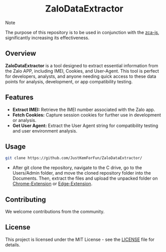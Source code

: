 <h1 align="center">
ZaloDataExtractor
</h1>

> [!NOTE]
 The purpose of this repository is to be used in conjunction with the [zca-js](https://github.com/RFS-ADRENO/zca-js/), significantly increasing its effectiveness.

## Overview
**ZaloDataExtractor** is a tool designed to extract essential information from the Zalo APP, including IMEI, Cookies, and User-Agent. This tool is perfect for developers, analysts, and anyone needing quick access to these data points for analysis, development, or app compatibility testing.

## Features

- **Extract IMEI:** Retrieve the IMEI number associated with the Zalo app.
- **Fetch Cookies:** Capture session cookies for further use in development or analysis.
- **Get User Agent:** Extract the User Agent string for compatibility testing and user environment analysis.

## Usage
```bash
git clone https://github.com/JustKemForFun/ZaloDataExtractor/
```
- After git clone the repository, navigate to the C drive, go to the Users/Admin folder, and move the cloned repository folder into the Documents. Then, extract the files and upload the unpacked folder on [Chrome-Extension](chrome://extensions/) or [Edge-Extension](edge://extensions/).

## Contributing

We welcome contributions from the community.

## License

This project is licensed under the MIT License - see the [LICENSE](LICENSE) file for details.